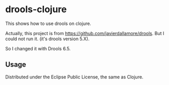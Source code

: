 # drools-clojure

This shows how to use drools on clojure. 

Actually, this project is from https://github.com/javierdallamore/drools. But I could not run it. (it's drools version 5.X). 

So I changed it with Drools 6.5. 

## Usage


Distributed under the Eclipse Public License, the same as Clojure.
